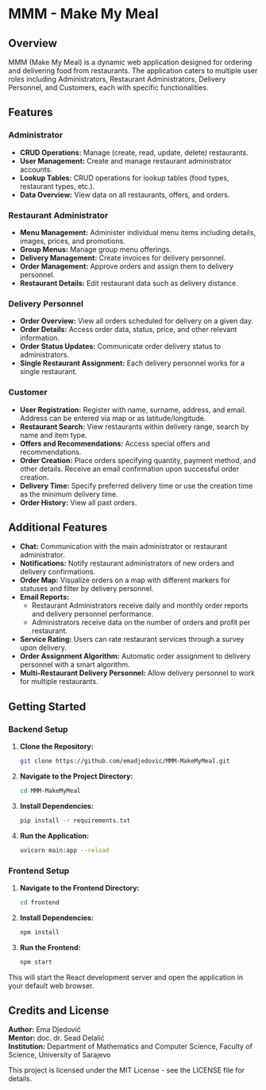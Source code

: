 # MMM - Make My Meal

## Overview

MMM (Make My Meal) is a dynamic web application designed for ordering and delivering food from restaurants.
The application caters to multiple user roles including Administrators, Restaurant Administrators, Delivery Personnel, and Customers, each with specific functionalities.

## Features

### Administrator
- **CRUD Operations:** Manage (create, read, update, delete) restaurants.
- **User Management:** Create and manage restaurant administrator accounts.
- **Lookup Tables:** CRUD operations for lookup tables (food types, restaurant types, etc.).
- **Data Overview:** View data on all restaurants, offers, and orders.

### Restaurant Administrator
- **Menu Management:** Administer individual menu items including details, images, prices, and promotions.
- **Group Menus:** Manage group menu offerings.
- **Delivery Management:** Create invoices for delivery personnel.
- **Order Management:** Approve orders and assign them to delivery personnel.
- **Restaurant Details:** Edit restaurant data such as delivery distance.

### Delivery Personnel
- **Order Overview:** View all orders scheduled for delivery on a given day.
- **Order Details:** Access order data, status, price, and other relevant information.
- **Order Status Updates:** Communicate order delivery status to administrators.
- **Single Restaurant Assignment:** Each delivery personnel works for a single restaurant.

### Customer
- **User Registration:** Register with name, surname, address, and email. Address can be entered via map or as latitude/longitude.
- **Restaurant Search:** View restaurants within delivery range, search by name and item type.
- **Offers and Recommendations:** Access special offers and recommendations.
- **Order Creation:** Place orders specifying quantity, payment method, and other details. Receive an email confirmation upon successful order creation.
- **Delivery Time:** Specify preferred delivery time or use the creation time as the minimum delivery time.
- **Order History:** View all past orders.

## Additional Features

- **Chat:** Communication with the main administrator or restaurant administrator.
- **Notifications:** Notify restaurant administrators of new orders and delivery confirmations.
- **Order Map:** Visualize orders on a map with different markers for statuses and filter by delivery personnel.
- **Email Reports:** 
  - Restaurant Administrators receive daily and monthly order reports and delivery personnel performance.
  - Administrators receive data on the number of orders and profit per restaurant.
- **Service Rating:** Users can rate restaurant services through a survey upon delivery.
- **Order Assignment Algorithm:** Automatic order assignment to delivery personnel with a smart algorithm.
- **Multi-Restaurant Delivery Personnel:** Allow delivery personnel to work for multiple restaurants.

## Getting Started

### Backend Setup

1. **Clone the Repository:**
   ```bash
   git clone https://github.com/emadjedovic/MMM-MakeMyMeal.git

2. **Navigate to the Project Directory:**
   ```bash
   cd MMM-MakeMyMeal

3. **Install Dependencies:**
   ```bash
   pip install -r requirements.txt

4. **Run the Application:**
   ```bash
   uvicorn main:app --reload

### Frontend Setup

1. **Navigate to the Frontend Directory:**
    ```bash
    cd frontend

2. **Install Dependencies:**
     ```bash
    npm install

3. **Run the Frontend:**
     ```bash
    npm start

This will start the React development server and open the application in your default web browser.

## Credits and License

**Author:** Ema Djedović  
**Mentor:** doc. dr. Sead Delalić  
**Institution:** Department of Mathematics and Computer Science, Faculty of Science, University of Sarajevo

This project is licensed under the MIT License - see the LICENSE file for details.
